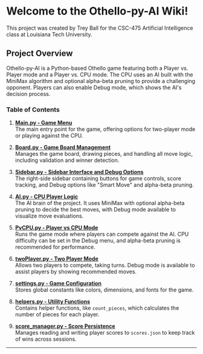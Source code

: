 # Welcome to the Othello-py-AI Wiki!

This project was created by Trey Ball for the CSC-475 Artificial Intelligence class at Louisiana Tech University.

## Project Overview

Othello-py-AI is a Python-based Othello game featuring both a Player vs. Player mode and a Player vs. CPU mode. The CPU uses an AI built with the MiniMax algorithm and optional alpha-beta pruning to provide a challenging opponent. Players can also enable Debug mode, which shows the AI's decision process.

### Table of Contents

1. **[Main.py - Game Menu](main.py)**  
   The main entry point for the game, offering options for two-player mode or playing against the CPU.

2. **[Board.py - Game Board Management](board.py)**  
   Manages the game board, drawing pieces, and handling all move logic, including validation and winner detection.

3. **[Sidebar.py - Sidebar Interface and Debug Options](sidebar.py)**  
   The right-side sidebar containing buttons for game controls, score tracking, and Debug options like "Smart Move" and alpha-beta pruning.

4. **[AI.py - CPU Player Logic](AI.py)**  
   The AI brain of the project. It uses MiniMax with optional alpha-beta pruning to decide the best moves, with Debug mode available to visualize move evaluations.

5. **[PvCPU.py - Player vs CPU Mode](PvCPU.py)**  
   Runs the game mode where players can compete against the AI. CPU difficulty can be set in the Debug menu, and alpha-beta pruning is recommended for performance.

6. **[twoPlayer.py - Two Player Mode](twoPlayer.py)**  
   Allows two players to compete, taking turns. Debug mode is available to assist players by showing recommended moves.

7. **[settings.py - Game Configuration](settings.py)**  
   Stores global constants like colors, dimensions, and fonts for the game.

8. **[helpers.py - Utility Functions](helpers.py)**  
   Contains helper functions, like `count_pieces`, which calculates the number of pieces for each player.

9. **[score_manager.py - Score Persistence](score_manager.py)**  
   Manages reading and writing player scores to `scores.json` to keep track of wins across sessions.

---
